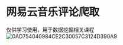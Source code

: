 # 网易云音乐评论爬取
仅供学习使用，用于数据挖掘相关课程
![0AD754040984CE2C30057C3124D390A9](https://github.com/user-attachments/assets/bf7c9ccb-a043-4ecf-8550-e4a9eb8ff80f)
